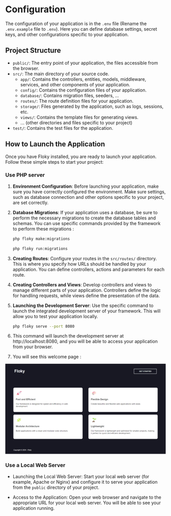 # Configuration

The configuration of your application is in the `.env` file (Rename the `.env.example` file to `.env`). Here you can define database settings, secret keys, and other configurations specific to your application.

## Project Structure

- `public/`: The entry point of your application, the files accessible from the browser.
- `src/`: The main directory of your source code.
     - `app/`: Contains the controllers, entities, models, middleware, services, and other components of your application.
     - `config/`: Contains the configuration files of your application.
     - `database/`: Contains migration files, seeders, ...
     - `routes/`: The route definition files for your application.
     - `storage/`: Files generated by the application, such as logs, sessions, etc.
     - `views/`: Contains the template files for generating views.
     - ... (other directories and files specific to your project)
- `test/`: Contains the test files for the application.

## How to Launch the Application

Once you have Floky installed, you are ready to launch your application. Follow these simple steps to start your project:

### Use PHP server

1. **Environment Configuration**: Before launching your application, make sure you have correctly configured the environment. Make sure settings, such as database connection and other options specific to your project, are set correctly.

2. **Database Migrations**: If your application uses a database, be sure to perform the necessary migrations to create the database tables and schemas. You can use specific commands provided by the framework to perform these migrations :

    ```bash	title="Prepare all migrations"
    php floky make:migrations
    ```

    ```bash	title="Run all migrations"
    php floky run:migrations
    ```

3. **Creating Routes**: Configure your routes in the `src/routes/` directory. This is where you specify how URLs should be handled by your application. You can define controllers, actions and parameters for each route.

4. **Creating Controllers and Views**: Develop controllers and views to manage different parts of your application. Controllers define the logic for handling requests, while views define the presentation of the data.

5. **Launching the Development Server**: Use the specific command to launch the integrated development server of your framework. This will allow you to test your application locally.

    ```bash
    php floky serve --port 8080
    ```
    
6. This command will launch the development server at http://localhost:8080, and you will be able to access your application from your browser.

7. You will see this welcome page :

![Floky Welcome Page](../_assets/images/floky-welcome-page.png)

### Use a Local Web Server

- Launching the Local Web Server: Start your local web server (for example, Apache or Nginx) and configure it to serve your application from the `public` directory of your project.

- Access to the Application: Open your web browser and navigate to the appropriate URL for your local web server. You will be able to see your application running.